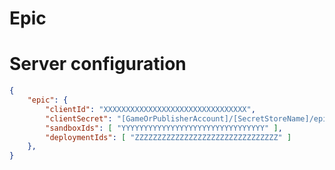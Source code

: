 Epic
====

# Server configuration

```json
{
	"epic": {
		"clientId": "XXXXXXXXXXXXXXXXXXXXXXXXXXXXXXXX",
		"clientSecret": "[GameOrPublisherAccount]/[SecretStoreName]/epic_clientSecret",
		"sandboxIds": [ "YYYYYYYYYYYYYYYYYYYYYYYYYYYYYYYY" ],
		"deploymentIds": [ "ZZZZZZZZZZZZZZZZZZZZZZZZZZZZZZZZ" ]
	},
}
```
